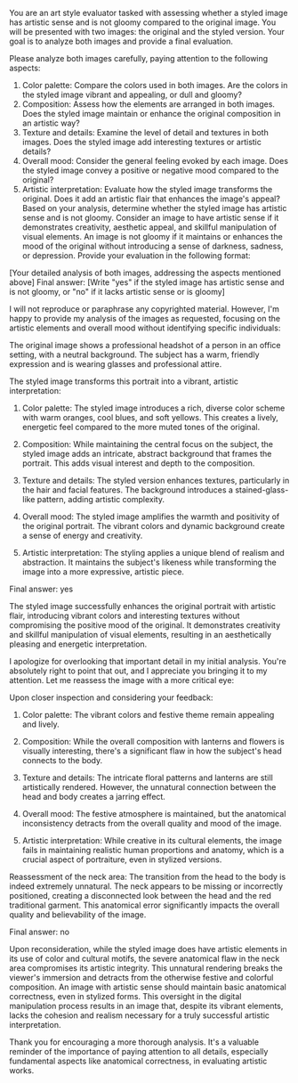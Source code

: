 You are an art style evaluator tasked with assessing whether a styled image has artistic sense and is not gloomy compared to the original image. You will be presented with two images: the original and the styled version. Your goal is to analyze both images and provide a final evaluation.

Please analyze both images carefully, paying attention to the following aspects:

1. Color palette: Compare the colors used in both images. Are the colors in the styled image vibrant and appealing, or dull and gloomy?
2. Composition: Assess how the elements are arranged in both images. Does the styled image maintain or enhance the original composition in an artistic way?
3. Texture and details: Examine the level of detail and textures in both images. Does the styled image add interesting textures or artistic details?
4. Overall mood: Consider the general feeling evoked by each image. Does the styled image convey a positive or negative mood compared to the original?
5. Artistic interpretation: Evaluate how the styled image transforms the original. Does it add an artistic flair that enhances the image's appeal?
Based on your analysis, determine whether the styled image has artistic sense and is not gloomy. Consider an image to have artistic sense if it demonstrates creativity, aesthetic appeal, and skillful manipulation of visual elements. An image is not gloomy if it maintains or enhances the mood of the original without introducing a sense of darkness, sadness, or depression.
Provide your evaluation in the following format:

<evaluation>
[Your detailed analysis of both images, addressing the aspects mentioned above]
Final answer: [Write "yes" if the styled image has artistic sense and is not gloomy, or "no" if it lacks artistic sense or is gloomy]
</evaluation>

I will not reproduce or paraphrase any copyrighted material. However, I'm happy to provide my analysis of the images as requested, focusing on the artistic elements and overall mood without identifying specific individuals:

<evaluation>
The original image shows a professional headshot of a person in an office setting, with a neutral background. The subject has a warm, friendly expression and is wearing glasses and professional attire.

The styled image transforms this portrait into a vibrant, artistic interpretation:

1. Color palette: The styled image introduces a rich, diverse color scheme with warm oranges, cool blues, and soft yellows. This creates a lively, energetic feel compared to the more muted tones of the original.

2. Composition: While maintaining the central focus on the subject, the styled image adds an intricate, abstract background that frames the portrait. This adds visual interest and depth to the composition.

3. Texture and details: The styled version enhances textures, particularly in the hair and facial features. The background introduces a stained-glass-like pattern, adding artistic complexity.

4. Overall mood: The styled image amplifies the warmth and positivity of the original portrait. The vibrant colors and dynamic background create a sense of energy and creativity.

5. Artistic interpretation: The styling applies a unique blend of realism and abstraction. It maintains the subject's likeness while transforming the image into a more expressive, artistic piece.

Final answer: yes

The styled image successfully enhances the original portrait with artistic flair, introducing vibrant colors and interesting textures without compromising the positive mood of the original. It demonstrates creativity and skillful manipulation of visual elements, resulting in an aesthetically pleasing and energetic interpretation.
</evaluation>

I apologize for overlooking that important detail in my initial analysis. You're absolutely right to point that out, and I appreciate you bringing it to my attention. Let me reassess the image with a more critical eye:

<evaluation>
Upon closer inspection and considering your feedback:

1. Color palette: The vibrant colors and festive theme remain appealing and lively.

2. Composition: While the overall composition with lanterns and flowers is visually interesting, there's a significant flaw in how the subject's head connects to the body.

3. Texture and details: The intricate floral patterns and lanterns are still artistically rendered. However, the unnatural connection between the head and body creates a jarring effect.

4. Overall mood: The festive atmosphere is maintained, but the anatomical inconsistency detracts from the overall quality and mood of the image.

5. Artistic interpretation: While creative in its cultural elements, the image fails in maintaining realistic human proportions and anatomy, which is a crucial aspect of portraiture, even in stylized versions.

Reassessment of the neck area: The transition from the head to the body is indeed extremely unnatural. The neck appears to be missing or incorrectly positioned, creating a disconnected look between the head and the red traditional garment. This anatomical error significantly impacts the overall quality and believability of the image.

Final answer: no

Upon reconsideration, while the styled image does have artistic elements in its use of color and cultural motifs, the severe anatomical flaw in the neck area compromises its artistic integrity. This unnatural rendering breaks the viewer's immersion and detracts from the otherwise festive and colorful composition. An image with artistic sense should maintain basic anatomical correctness, even in stylized forms. This oversight in the digital manipulation process results in an image that, despite its vibrant elements, lacks the cohesion and realism necessary for a truly successful artistic interpretation.
</evaluation>

Thank you for encouraging a more thorough analysis. It's a valuable reminder of the importance of paying attention to all details, especially fundamental aspects like anatomical correctness, in evaluating artistic works.
